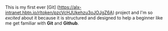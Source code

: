 This is my first ever [Git] (https://alx-intranet.hbtn.io/rltoken/pzcVcHJUkehzu3oJOJgZ6A) project and I'm so *excited* about it because it is structured and designed to help a beginner like me get familiar with **Git** and **Github**. 